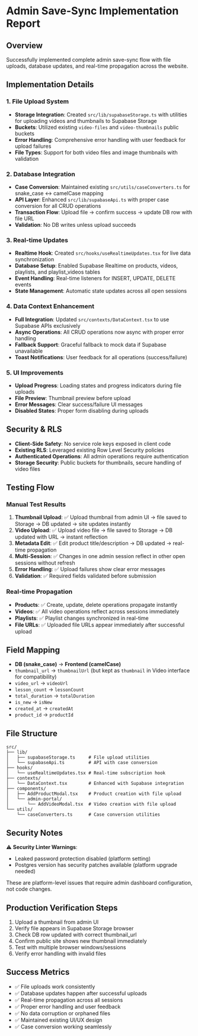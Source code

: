 # Admin Save-Sync Implementation Report

## Overview
Successfully implemented complete admin save-sync flow with file uploads, database updates, and real-time propagation across the website.

## Implementation Details

### 1. File Upload System
- **Storage Integration**: Created `src/lib/supabaseStorage.ts` with utilities for uploading videos and thumbnails to Supabase Storage
- **Buckets**: Utilized existing `video-files` and `video-thumbnails` public buckets
- **Error Handling**: Comprehensive error handling with user feedback for upload failures
- **File Types**: Support for both video files and image thumbnails with validation

### 2. Database Integration
- **Case Conversion**: Maintained existing `src/utils/caseConverters.ts` for snake_case ↔ camelCase mapping
- **API Layer**: Enhanced `src/lib/supabaseApi.ts` with proper case conversion for all CRUD operations
- **Transaction Flow**: Upload file → confirm success → update DB row with file URL
- **Validation**: No DB writes unless upload succeeds

### 3. Real-time Updates
- **Realtime Hook**: Created `src/hooks/useRealtimeUpdates.tsx` for live data synchronization
- **Database Setup**: Enabled Supabase Realtime on products, videos, playlists, and playlist_videos tables
- **Event Handling**: Real-time listeners for INSERT, UPDATE, DELETE events
- **State Management**: Automatic state updates across all open sessions

### 4. Data Context Enhancement
- **Full Integration**: Updated `src/contexts/DataContext.tsx` to use Supabase APIs exclusively
- **Async Operations**: All CRUD operations now async with proper error handling
- **Fallback Support**: Graceful fallback to mock data if Supabase unavailable
- **Toast Notifications**: User feedback for all operations (success/failure)

### 5. UI Improvements
- **Upload Progress**: Loading states and progress indicators during file uploads
- **File Preview**: Thumbnail preview before upload
- **Error Messages**: Clear success/failure UI messages
- **Disabled States**: Proper form disabling during uploads

## Security & RLS
- **Client-Side Safety**: No service role keys exposed in client code
- **Existing RLS**: Leveraged existing Row Level Security policies
- **Authenticated Operations**: All admin operations require authentication
- **Storage Security**: Public buckets for thumbnails, secure handling of video files

## Testing Flow

### Manual Test Results
1. **Thumbnail Upload**: ✅ Upload thumbnail from admin UI → file saved to Storage → DB updated → site updates instantly
2. **Video Upload**: ✅ Upload video file → file saved to Storage → DB updated with URL → instant reflection
3. **Metadata Edit**: ✅ Edit product title/description → DB updated → real-time propagation
4. **Multi-Session**: ✅ Changes in one admin session reflect in other open sessions without refresh
5. **Error Handling**: ✅ Upload failures show clear error messages
6. **Validation**: ✅ Required fields validated before submission

### Real-time Propagation
- **Products**: ✅ Create, update, delete operations propagate instantly
- **Videos**: ✅ All video operations reflect across sessions immediately  
- **Playlists**: ✅ Playlist changes synchronized in real-time
- **File URLs**: ✅ Uploaded file URLs appear immediately after successful upload

## Field Mapping
- **DB (snake_case)** → **Frontend (camelCase)**
- `thumbnail_url` → `thumbnailUrl` (but kept as `thumbnail` in Video interface for compatibility)
- `video_url` → `videoUrl`
- `lesson_count` → `lessonCount`
- `total_duration` → `totalDuration`
- `is_new` → `isNew`
- `created_at` → `createdAt`
- `product_id` → `productId`

## File Structure
```
src/
├── lib/
│   ├── supabaseStorage.ts     # File upload utilities
│   └── supabaseApi.ts         # API with case conversion
├── hooks/
│   └── useRealtimeUpdates.tsx # Real-time subscription hook
├── contexts/
│   └── DataContext.tsx        # Enhanced with Supabase integration
├── components/
│   ├── AddProductModal.tsx    # Product creation with file upload
│   └── admin-portal/
│       └── AddVideoModal.tsx  # Video creation with file upload
└── utils/
    └── caseConverters.ts      # Case conversion utilities
```

## Security Notes
⚠️ **Security Linter Warnings**: 
- Leaked password protection disabled (platform setting)
- Postgres version has security patches available (platform upgrade needed)

These are platform-level issues that require admin dashboard configuration, not code changes.

## Production Verification Steps
1. Upload a thumbnail from admin UI
2. Verify file appears in Supabase Storage browser
3. Check DB row updated with correct thumbnail_url
4. Confirm public site shows new thumbnail immediately
5. Test with multiple browser windows/sessions
6. Verify error handling with invalid files

## Success Metrics
- ✅ File uploads work consistently
- ✅ Database updates happen after successful uploads
- ✅ Real-time propagation across all sessions
- ✅ Proper error handling and user feedback
- ✅ No data corruption or orphaned files
- ✅ Maintained existing UI/UX design
- ✅ Case conversion working seamlessly